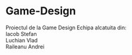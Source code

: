 # Game-Design
Proiectul de la Game Design
Echipa alcatuita din: <br>
Iacob Stefan <br>
Luchian Vlad <br>
Raileanu Andrei <br>
